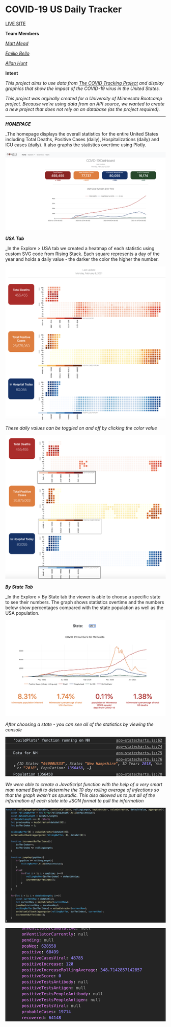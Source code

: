 # COVID-19 US Daily Tracker

[LIVE SITE](https://mmeadx.github.io/covid19_tracker/)

**Team Members**

[_Matt Mead_](https://www.linkedin.com/in/mattmeadmpls/)

[_Emilio Bello_](https://www.linkedin.com/in/emilio-bello-09938760/)

[_Allan Hunt_](https://www.linkedin.com/in/allanrhunt/)

**Intent**

_This project aims to use data from [The COVID Tracking Project](https://covidtracking.com/data/api) and display graphics that show the impact of the COVID-19 virus in the United States._

_This project was orginally created for a University of Minnesota Bootcamp project. Because we're using data from an API source, we wanted to create a new project that does not rely on an database (as the project required)._

------------------------


**_HOMEPAGE_**

_The homepage displays the overall statistics for the entire United States including Total Deaths, Positive Cases (daily), Hospitalizations (daily) and ICU cases (daily). It also graphs the statistics overtime using Plotly.

![Homepage](https://github.com/mmeadx/covid19_tracker/blob/master/screenshots/homepage.png)


**_USA Tab_**

_In the Explore > USA tab we created a heatmap of each statistic using custom SVG code from Rising Stack. Each square represents a day of the year and holds a daily value - the darker the color the higher the number.

![Heatmap](https://github.com/mmeadx/covid19_tracker/blob/master/screenshots/heatmap.png)


_These daily values can be toggled on and off by clicking the color value_

![Heatmap-toggled](https://github.com/mmeadx/covid19_tracker/blob/master/screenshots/heatmap-toggled.png)


**_By State Tab_**

_In the Explore > By State tab the viewer is able to choose a specific state to see their numbers. The graph shows statistics overtime and the numbers below show percentages compared with the state population as well as the USA population.

![By State](https://github.com/mmeadx/covid19_tracker/blob/master/screenshots/ByState.png)


_After choosing a state - you can see all of the statistics by viewing the console_

![consoleLog](https://github.com/mmeadx/covid19_tracker/blob/master/screenshots/consolelog.png)


_We were able to create a JavaScript function with the help of a very smart man named Benji to determine the 10 day rolling average of infections so that the graph wasn't as spuradic.  This also allowed us to put all of the information of each state into JSON format to pull the information_

![benjifunction](https://github.com/mmeadx/covid19_tracker/blob/master/screenshots/benjifunction.png)


![10DayRollingAverage](https://github.com/mmeadx/covid19_tracker/blob/master/screenshots/10dayrolling.png)


